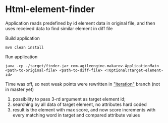 # Html-element-finder

Application reads predefined by id element data in original file, and then uses received data to find similar element in diff file

Build application

```
mvn clean install
```

Run application
```
java -cp ./target/finder.jar com.agileengine.makarov.ApplicationMain <path-to-original-file> <path-to-diff-file> <!Optional!target-element-id>
```
Time was off, so next weak points were rewritten in ["iteration"](https://github.com/roger2113/Html-element-finder/pull/1/files#diff-734ce3ce5ea2fcb0de60f01140b7adcf) branch (not in master yet)
1) possibility to pass 3-rd argument as target element id;
2) searching by all data of target element, no attributes hard coded
3) result is the element with max score, and now score increments with every matching word in target and compared attribute values 
